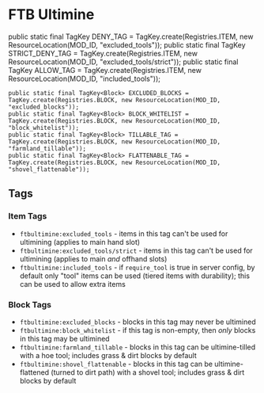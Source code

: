 # FTB Ultimine

public static final TagKey<Item> DENY_TAG = TagKey.create(Registries.ITEM, new ResourceLocation(MOD_ID, "excluded_tools"));
public static final TagKey<Item> STRICT_DENY_TAG = TagKey.create(Registries.ITEM, new ResourceLocation(MOD_ID, "excluded_tools/strict"));
public static final TagKey<Item> ALLOW_TAG = TagKey.create(Registries.ITEM, new ResourceLocation(MOD_ID, "included_tools"));

	public static final TagKey<Block> EXCLUDED_BLOCKS = TagKey.create(Registries.BLOCK, new ResourceLocation(MOD_ID, "excluded_blocks"));
	public static final TagKey<Block> BLOCK_WHITELIST = TagKey.create(Registries.BLOCK, new ResourceLocation(MOD_ID, "block_whitelist"));
	public static final TagKey<Block> TILLABLE_TAG = TagKey.create(Registries.BLOCK, new ResourceLocation(MOD_ID, "farmland_tillable"));
	public static final TagKey<Block> FLATTENABLE_TAG = TagKey.create(Registries.BLOCK, new ResourceLocation(MOD_ID, "shovel_flattenable"));

## Tags

### Item Tags

* `ftbultimine:excluded_tools` - items in this tag can't be used for ultimining (applies to main hand slot)
* `ftbultimine:excluded_tools/strict` - items in this tag can't be used for ultimining (applies to main _and_ offhand slots)
* `ftbultimine:included_tools` - if `require_tool` is true in server config, by default only "tool" items can be used (tiered items with durability); this can be used to allow extra items

### Block Tags

* `ftbultimine:excluded_blocks` - blocks in this tag may never be ultimined
* `ftbultimine:block_whitelist` - if this tag is non-empty, then _only_ blocks in this tag may be ultimined
* `ftbultimine:farmland_tillable` - blocks in this tag can be ultimine-tilled with a hoe tool; includes grass & dirt blocks by default
* `ftbultimine:shovel_flattenable` - blocks in this tag can be ultimine-flattened (turned to dirt path) with a shovel tool; includes grass & dirt blocks by default